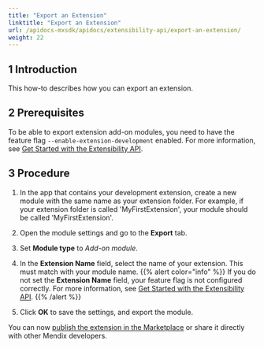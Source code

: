 ```yaml
---
title: "Export an Extension"
linktitle: "Export an Extension"
url: /apidocs-mxsdk/apidocs/extensibility-api/export-an-extension/
weight: 22
---
```


## 1 Introduction

This how-to describes how you can export an extension.

## 2 Prerequisites

To be able to export extension add-on modules, you need to have the feature flag `--enable-extension-development` enabled. For more information, see [Get Started with the Extensibility API](/apidocs-mxsdk/apidocs/extensibility-api/getting-started/).

## 3 Procedure

1. In the app that contains your development extension, create a new module with the same name as your extension folder. For example, if your extension folder is called 'MyFirstExtension', your module should be called 'MyFirstExtension'.

2. Open the module settings and go to the **Export** tab.

3. Set **Module type** to *Add-on module*.

4. In the **Extension Name** field, select the name of your extension. This must match with your module name.
    {{% alert color="info" %}} If you do not set the **Extension Name** field, your feature flag is not configured correctly. For more information, see [Get Started with the Extensibility API](/apidocs-mxsdk/apidocs/extensibility-api/getting-started/). {{% /alert %}}

5. Click **OK** to save the settings, and export the module.

You can now [publish the extension in the Marketplace](/appstore/sharing-content/) or share it directly with other Mendix developers.
